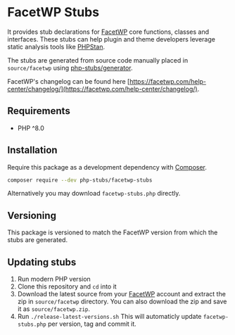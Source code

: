 # FacetWP Stubs

It provides stub declarations for [FacetWP](https://facetwp.com/)
core functions, classes and interfaces.
These stubs can help plugin and theme developers leverage static analysis tools
like [PHPStan](https://github.com/phpstan/phpstan).

The stubs are generated from source code manually placed in `source/facetwp` 
using [php-stubs/generator](https://github.com/php-stubs/generator).

FacetWP's changelog can be found here [https://facetwp.com/help-center/changelog/](https://facetwp.com/help-center/changelog/).

## Requirements

- PHP ^8.0

## Installation

Require this package as a development dependency with [Composer](https://getcomposer.org).

```bash
composer require --dev php-stubs/facetwp-stubs
```

Alternatively you may download `facetwp-stubs.php` directly.

## Versioning

This package is versioned to match the FacetWP version from which the stubs are generated.

## Updating stubs

1. Run modern PHP version
2. Clone this repository and `cd` into it
3. Download the latest source from your [FacetWP](https://facetwp.com/my-account/) account and extract the zip in `source/facetwp` directory. You can also download the zip and save it as `source/facetwp.zip`.
4. Run `./release-latest-versions.sh`
This will automaticly update `facetwp-stubs.php` per version, tag and commit it.
